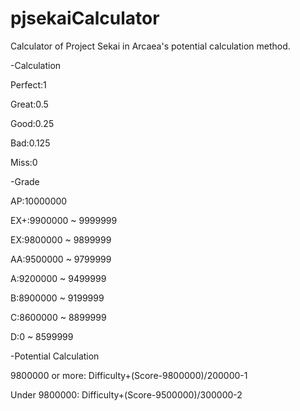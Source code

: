 # pjsekaiCalculator
Calculator of Project Sekai in Arcaea's potential calculation method.

-Calculation

Perfect:1

Great:0.5

Good:0.25

Bad:0.125

Miss:0

-Grade

AP:10000000

EX+:9900000 ~ 9999999

EX:9800000 ~ 9899999

AA:9500000 ~ 9799999

A:9200000 ~ 9499999

B:8900000 ~ 9199999

C:8600000 ~ 8899999

D:0 ~ 8599999

-Potential Calculation

9800000 or more: Difficulty+(Score-9800000)/200000-1

Under 9800000: Difficulty+(Score-9500000)/300000-2
